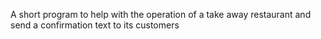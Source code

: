 A short program to help with the operation of a take away restaurant and send a confirmation text to its customers

